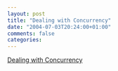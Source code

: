 ```yaml
---
layout: post
title: "Dealing with Concurrency"
date: "2004-07-03T20:24:00+01:00"
comments: false
categories: 
---
```


<p><a href="http://msdn.microsoft.com/architecture/default.aspx?pull=/library/en-us/dnbda/html/concurev4M.asp">Dealing with Concurrency</a></p>


